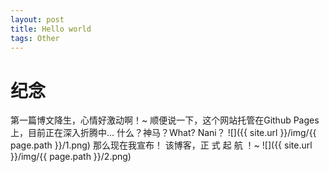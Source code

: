 ```yaml
---
layout: post
title: Hello world
tags: Other
---
```

# 纪念
第一篇博文降生，心情好激动啊！~
顺便说一下，这个网站托管在Github Pages上，目前正在深入折腾中...
什么？神马？What? Nani？ 
![]({{ site.url }}/img/{{ page.path }}/1.png)
那么现在我宣布！
该博客，正 式 起 航 ！~
![]({{ site.url }}/img/{{ page.path }}/2.png)